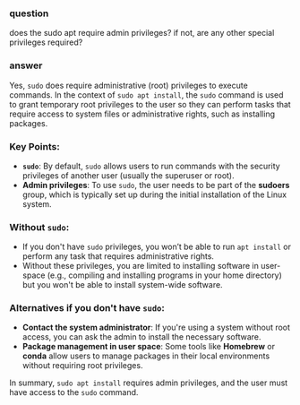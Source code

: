 ### question
does the sudo apt require admin privileges?  if not, are any other special privileges required?

### answer
Yes, `sudo` does require administrative (root) privileges to execute commands. In the context of `sudo apt install`, the `sudo` command is used to grant temporary root privileges to the user so they can perform tasks that require access to system files or administrative rights, such as installing packages.

### Key Points:
- **`sudo`**: By default, `sudo` allows users to run commands with the security privileges of another user (usually the superuser or root).
- **Admin privileges**: To use `sudo`, the user needs to be part of the **sudoers** group, which is typically set up during the initial installation of the Linux system.
  
### Without `sudo`:
- If you don't have `sudo` privileges, you won’t be able to run `apt install` or perform any task that requires administrative rights.
- Without these privileges, you are limited to installing software in user-space (e.g., compiling and installing programs in your home directory) but you won't be able to install system-wide software.

### Alternatives if you don't have `sudo`:
- **Contact the system administrator**: If you're using a system without root access, you can ask the admin to install the necessary software.
- **Package management in user space**: Some tools like **Homebrew** or **conda** allow users to manage packages in their local environments without requiring root privileges.

In summary, `sudo apt install` requires admin privileges, and the user must have access to the `sudo` command.